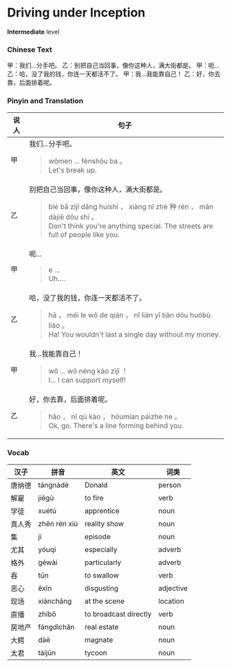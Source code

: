 # Driving under Inception
**Intermediate** level
### Chinese Text
甲：我们...分手吧。
乙：别把自己当回事，像你这种人，满大街都是。
甲：呃...
乙：哈，没了我的钱，你连一天都活不了。
甲：我...我能靠自己！
乙：好，你去靠，后面排着呢。

### Pinyin and Translation
|说人|句子|
|----|----|
|甲|我们...分手吧。<blockquote>wǒmen ... fēnshǒu ba 。<br />Let's break up.</blockquote>|
|乙|别把自己当回事，像你这种人，满大街都是。<blockquote>bié bǎ zìjǐ dāng huíshì ， xiàng nǐ zhè 种 rén ， mǎn dàjiē dōu shì 。<br />Don't think you're anything special. The streets are full of people like you.</blockquote>|
|甲|呃...<blockquote>e ...<br />Uh....</blockquote>|
|乙|哈，没了我的钱，你连一天都活不了。<blockquote>hā ， méi le wǒ de qián ， nǐ lián yī tiān dōu huóbù liǎo 。<br />Ha! You wouldn't last a single day without my money.</blockquote>|
|甲|我...我能靠自己！<blockquote>wǒ ... wǒ néng kào zìjǐ ！<br />I... I can support myself!</blockquote>|
|乙|好，你去靠，后面排着呢。<blockquote>hǎo ， nǐ qù kào ， hòumian páizhe ne 。<br />Ok, go. There's a line forming behind you.</blockquote>|
### Vocab
|汉子|拼音|英文|词类|
|----|----|----|----|
|唐纳德|tángnàdé|Donald|person|
|解雇|jiěgù|to fire|verb|
|学徒|xuétú|apprentice|noun|
|真人秀|zhēn rén xiù|reality show|noun|
|集|jí|episode|noun|
|尤其|yóuqí|especially|adverb|
|格外|géwài|particularly|adverb|
|吞|tūn|to swallow|verb|
|恶心|ěxīn|disgusting|adjective|
|现场|xiànchǎng|at the scene|location|
|直播|zhíbō|to broadcast directly|verb|
|房地产|fángdìchǎn|real estate|noun|
|大鳄|dàè|magnate|noun|
|太君|tàijūn|tycoon|noun|